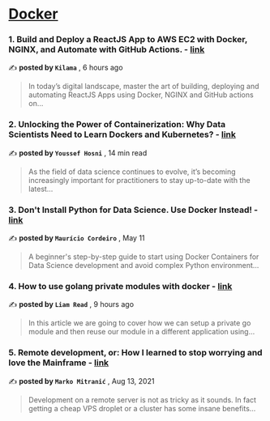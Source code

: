 
<h1><a href=https://medium.com/tag/docker/recommended target="_blank" rel="noopener noreferrer">Docker</a></h1>
<h3>1. Build and Deploy a ReactJS App to AWS EC2 with Docker, NGINX, and Automate with GitHub Actions. - <a href=https://medium.com/@kilama/build-and-deploy-a-reactjs-app-to-aws-ec2-with-docker-nginx-and-automate-with-github-actions-d8c57fb47967?source=tag_recommended_feed---------0-84----------docker----------bb42269f_3a18_4287_a935_ac9ab7ab6b1b------- target="_blank" rel="noopener noreferrer">link</a></h3>

✍️ **posted by `Kilama`** <date> , 6 hours ago</date>

<blockquote>In today’s digital landscape, master the art of building, deploying and automating ReactJS Apps using Docker, NGINX and GitHub actions on…</blockquote>

<h3>2. Unlocking the Power of Containerization: Why Data Scientists Need to Learn Dockers and Kubernetes? - <a href=https://medium.com/gitconnected/unlocking-the-power-of-containerization-why-data-scientists-need-to-learn-dockers-and-kubernetes-b112456c62fc?source=tag_recommended_feed---------1-107----------docker----------bb42269f_3a18_4287_a935_ac9ab7ab6b1b------- target="_blank" rel="noopener noreferrer">link</a></h3>

✍️ **posted by `Youssef Hosni`** <date> , 14 min read</date>

<blockquote>As the field of data science continues to evolve, it’s becoming increasingly important for practitioners to stay up-to-date with the latest…</blockquote>

<h3>3. Don't Install Python for Data Science. Use Docker Instead! - <a href=https://medium.com/better-programming/dont-install-python-for-data-science-use-docker-instead-bb61c585febc?source=tag_recommended_feed---------2-85----------docker----------bb42269f_3a18_4287_a935_ac9ab7ab6b1b------- target="_blank" rel="noopener noreferrer">link</a></h3>

✍️ **posted by `Maurício Cordeiro`** <date> , May 11</date>

<blockquote>A beginner's step-by-step guide to start using Docker Containers for Data Science development and avoid complex Python environment…</blockquote>

<h3>4. How to use golang private modules with docker - <a href=https://medium.com/@lightsoffire/how-to-use-golang-private-modules-with-docker-553ff43fa117?source=tag_recommended_feed---------3-84----------docker----------bb42269f_3a18_4287_a935_ac9ab7ab6b1b------- target="_blank" rel="noopener noreferrer">link</a></h3>

✍️ **posted by `Liam Read`** <date> , 9 hours ago</date>

<blockquote>In this article we are going to cover how we can setup a private go module and then reuse our module in a different application using…</blockquote>

<h3>5. Remote development, or: How I learned to stop worrying and love the Mainframe - <a href=https://medium.com/homullus/remote-development-or-how-i-learned-to-stop-worrying-and-love-the-mainframe-90165147a57d?source=tag_recommended_feed---------4-107----------docker----------bb42269f_3a18_4287_a935_ac9ab7ab6b1b------- target="_blank" rel="noopener noreferrer">link</a></h3>

✍️ **posted by `Marko Mitranić`** <date> , Aug 13, 2021</date>

<blockquote>Development on a remote server is not as tricky as it sounds. In fact getting a cheap VPS droplet or a cluster has some insane benefits…</blockquote>

